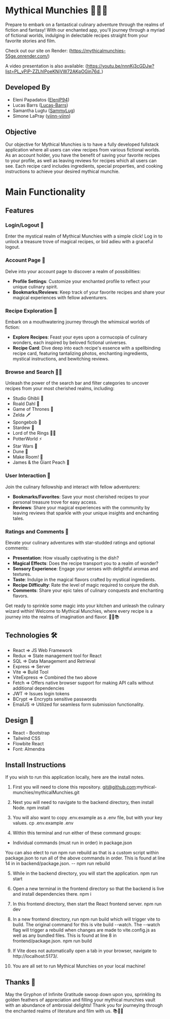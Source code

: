 # Mythical Munchies 🍄🔮✨

Prepare to embark on a fantastical culinary adventure through the realms of fiction and fantasy! With our enchanted app, you'll journey through a myriad of fictional worlds, indulging in delectable recipes straight from your favorite stories and film.

Check out our site on Render: (https://mythicalmunchies-55ge.onrender.com/)

A video presentation is also available: (https://youtu.be/nnnKj3cGDJw?list=PL_yPiP-ZZLhIPoeKNjVW72AKpOGin76d_)

## Developed By

- Eleni Papadatos ([EleniP94](https://github.com/orgs/mythical-munchies/people/EleniP94))
- Lucas Barrs ([Lucas-Barrs](https://github.com/Lucas-Barrs))
- Samantha Lugtu ([SammyLug](https://github.com/SammyLug))
- Simone LaPray ([viinn-viinn](https://github.com/orgs/mythical-munchies/people/viinn-viinn))

## Objective

Our objective for Mythical Munchies is to have a fully developed fullstack application where all users can view recipes from various fictional worlds. As an account holder, you have the benefit of saving your favorite recipes to your profile, as well as leaving reviews for recipes which all users can see. Each recipe card includes ingredients, special properties, and cooking instructions to achieve your desired mythical munchie.

# Main Functionality

## Features

### Login/Logout 🚪

Enter the mystical realm of Mythical Munchies with a simple click! Log in to unlock a treasure trove of magical recipes, or bid adieu with a graceful logout.

### Account Page 📜

Delve into your account page to discover a realm of possibilities:

- **Profile Settings**: Customize your enchanted profile to reflect your unique culinary spirit.
- **Bookmarks/Reviews**: Keep track of your favorite recipes and share your magical experiences with fellow adventurers.

### Recipe Exploration 🌟

Embark on a mouthwatering journey through the whimsical worlds of fiction:

- **Explore Recipes**: Feast your eyes upon a cornucopia of culinary wonders, each inspired by beloved fictional universes.
- **Recipe Card**: Dive deep into each recipe's essence with a spellbinding recipe card, featuring tantalizing photos, enchanting ingredients, mystical instructions, and bewitching reviews.

### Browse and Search 🧙‍♂️

Unleash the power of the search bar and filter categories to uncover recipes from your most cherished realms, including:

- Studio Ghibli 🌿
- Roald Dahl 🍫
- Game of Thrones 🐉
- Zelda 🗡️
- Spongebob 🍍
- Stardew 🌾
- Lord of the Rings 🧝‍♂️
- PotterWorld ⚡
- Star Wars 🌌
- Dune 🐛
- Make Room! 🍵
- James & the Giant Peach 🍑

### User Interaction 🌟

Join the culinary fellowship and interact with fellow adventurers:

- **Bookmarks/Favorites**: Save your most cherished recipes to your personal treasure trove for easy access.
- **Reviews**: Share your magical experiences with the community by leaving reviews that sparkle with your unique insights and enchanting tales.

### Ratings and Comments 🌈

Elevate your culinary adventures with star-studded ratings and optional comments:

- **Presentation**: How visually captivating is the dish?
- **Magical Effects**: Does the recipe transport you to a realm of wonder?
- **Sensory Experience**: Engage your senses with delightful aromas and textures.
- **Taste**: Indulge in the magical flavors crafted by mystical ingredients.
- **Recipe Difficulty**: Rate the level of magic required to conjure the dish.
- **Comments**: Share your epic tales of culinary conquests and enchanting flavors.

Get ready to sprinkle some magic into your kitchen and unleash the culinary wizard within! Welcome to Mythical Munchies, where every recipe is a journey into the realms of imagination and flavor. 🌟🍴📚

## Technologies 🛠️

- React => JS Web Framework
- Redux => State management tool for React
- SQL => Data Management and Retrieval
- Express => Server
- Vite => Build Tool
- ViteExpress => Combined the two above
- Fetch => Offers native browser support for making API calls without additional dependencies
- JWT => Issues login tokens
- BCrypt => Encrypts sensitive passwords
- EmailJS => Utilized for seamless form submission functionality.


## Design 🎨

- React - Bootstrap
- Tailwind CSS
- Flowbite React 
- Font: Almendra

## Install Instructions 
If you wish to run this application locally, here are the install notes.

1. First you will need to clone this repository.
    git@github.com:mythical-munchies/mythicalMunchies.git

2. Next you will need to navigate to the backend directory, then install Node.
    npm install

3. You will also want to copy .env.example as a .env file, but with your key values. cp .env.example .env

4. Within this terminal and run either of these command groups: 
  - Individual commands (must run in order) in package.json
       
You can also elect to run npm run rebuild as that is a custom script within package.json to run all of the above commands in order. This is found at line 14 in in backend/package.json.
 -- npm run rebuild

5. While in the backend directory, you will start the application.
    npm run start

6. Open a new terminal in the frontend directory so that the backend is live and install dependencies there.
    npm i

7. In this frontend directory, then start the React frontend server.
    npm run dev

8. In a new frontend directory, run npm run build which will trigger vite to build. The original command for this is vite build --watch. The --watch flag will trigger a rebuild when changes are made to vite.config.js as well as any bundled files. This is found at line 8 in frontend/package.json.
    npm run build

9. If Vite does not automatically open a tab in your browser, navigate to http://localhost:5173/.

10. You are all set to run Mythical Munchies on your local machine!


## Thanks 🙏
May the Gryphon of Infinite Gratitude swoop down upon you, sprinkling its golden feathers of appreciation and filling your mythical munchies vault with an abundance of ambrosial delights! Thank you for journeying through the enchanted realms of literature and film with us. 📚🔮✨
